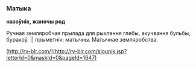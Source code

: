### Матыка
**назоўнік, жаночы род**

Ручная земляробчая прылада для рыхлення глебы, акучвання бульбы, буракоў. || прыметнік: матычны. Матычнае земляробства.

<a rel="author">[http://rv-blr.com/](http://rv-blr.com/slounik.jsp?letterId=0&maskId=0&pageId=1647)</a>
